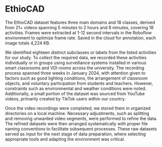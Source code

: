 # EthioCAD
The EthioCAD dataset features three main domains and 18 classes, derived from 21+ videos spanning 5 minutes to 2 hours and 8 minutes, covering 18 activities. Frames were extracted at 1-12 second intervals in the Roboflow environment to optimize frame rate. Saved in the cloud for annotation, each image totals 4,224 KB.

We identified eighteen distinct subclasses or labels from the listed activities for our study. To collect the required data, we recorded these activities individually or in groups using surveillance systems installed in various smart classrooms and VDI rooms across the university. The recording process spanned three weeks in January 2024, with attention given to factors such as good lighting conditions, the arrangement of classroom objects, and voluntary participation from students and teachers. However, constraints such as environmental and weather conditions were noted. Additionally, a small portion of the dataset was sourced from YouTube videos, primarily created by TikTok users within our country.

Once the video recordings were completed, we stored them in organized directories on a local machine. Necessary adjustments, such as splitting and removing unwanted video segments, were performed to refine the data. The refined datasets were then arranged systematically with proper file naming conventions to facilitate subsequent processes. These raw datasets served as input for the next stage of data preparation, where selecting appropriate tools and adapting the environment was critical. 
